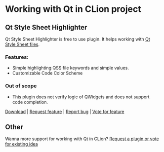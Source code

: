 # Working with Qt in CLion project

## Qt Style Sheet Highlighter

Qt Style Sheet Highlighter is free to use plugin.
It helps working with [Qt Style Sheet files](https://doc.qt.io/qt-5/stylesheet.html).

### Features:
* Simple highlighting QSS file keywords and simple values.
* Customizable Code Color Scheme

### Out of scope
* This plugin does not verify logic of QWidgets and does not support code completion.   

[Download](https://www.quickturnstudio.com)
| [Request feature](https://github.com/Quick-Turn-Studio/CLionSupportForQt/issues)
| [Report bug](https://github.com/Quick-Turn-Studio/CLionSupportForQt/issues)
| [Vote for feature](https://github.com/Quick-Turn-Studio/CLionSupportForQt/issues)   

## Other

Wanna more support for working with Qt in CLion? [Request a plugin or vote for existing idea](https://www.quickturnstudio.com)

